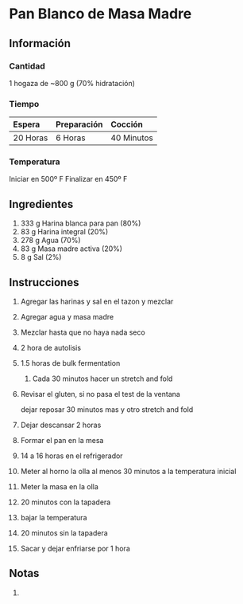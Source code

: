 # Pan Blanco de Masa Madre

## Información

### Cantidad

1 hogaza de ~800 g \(70% hidratación\)

### Tiempo

| Espera | Preparación | Cocción |
| :--- | :--- | :--- |
| 20 Horas | 6 Horas | 40 Minutos |

### Temperatura

Iniciar en 500º F Finalizar en 450º F

## Ingredientes

1. 333 g Harina blanca para pan \(80%\)
2. 83 g Harina integral \(20%\)
3. 278 g Agua \(70%\)
4. 83 g Masa madre activa \(20%\)
5. 8 g Sal \(2%\)

## Instrucciones

1. Agregar las harinas y sal en el tazon y mezclar
2. Agregar agua y masa madre
3. Mezclar hasta que no haya nada seco
4. 2 hora de autolisis
5. 1.5 horas de bulk fermentation
   1. Cada 30 minutos hacer un stretch and fold
6. Revisar el gluten, si no pasa el test de la ventana

   dejar reposar 30 minutos mas y otro stretch and fold

7. Dejar descansar 2 horas
8. Formar el pan en la mesa
9. 14 a 16 horas en el refrigerador
10. Meter al horno la olla al menos 30 minutos a la temperatura inicial
11. Meter la masa en la olla
12. 20 minutos con la tapadera
13. bajar la temperatura
14. 20 minutos sin la tapadera
15. Sacar y dejar enfriarse por 1 hora

## Notas

1.

